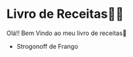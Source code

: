 # Livro de Receitas:man_cook:

Olá!! Bem Vindo ao meu livro de receitas:wave:

- Strogonoff de Frango